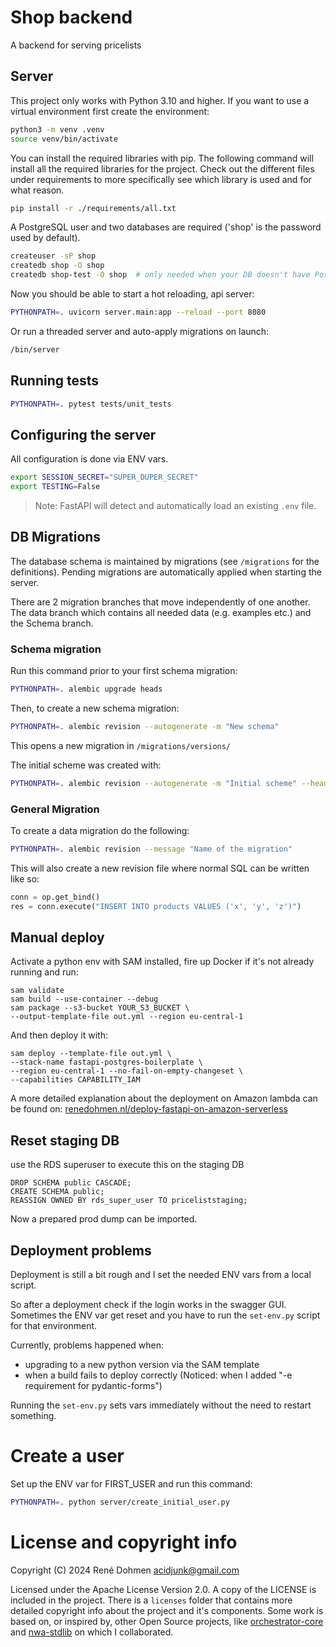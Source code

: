 # Shop backend

A backend for serving pricelists

## Server

This project only works with Python 3.10 and higher.
If you want to use a virtual environment first create the environment:

```bash
python3 -m venv .venv
source venv/bin/activate
```

You can install the required libraries with pip. The following command will install all the required
libraries for the project. Check out the different files under requirements to more specifically see
which library is used and for what reason.

```bash
pip install -r ./requirements/all.txt
```

A PostgreSQL user and two databases are required ('shop' is the password used by default).

```bash
createuser -sP shop
createdb shop -O shop
createdb shop-test -O shop  # only needed when your DB doesn't have Postgres superuser privileges.
```

Now you should be able to start a hot reloading, api server:
```bash
PYTHONPATH=. uvicorn server.main:app --reload --port 8080
```

Or run a threaded server and auto-apply migrations on launch:
```bash
/bin/server
````

## Running tests
```bash
PYTHONPATH=. pytest tests/unit_tests
```

## Configuring the server

All configuration is done via ENV vars. 

```bash
export SESSION_SECRET="SUPER_DUPER_SECRET"
export TESTING=False
```

> Note: FastAPI will detect and automatically load an existing `.env` file. 

## DB Migrations

The database schema is maintained by migrations (see `/migrations` for the
definitions). Pending migrations are automatically applied when starting the
server.

There are 2 migration branches that move independently of one another. The data branch which contains
all needed data (e.g. examples etc.) and the Schema branch.

### Schema migration

Run this command prior to your first schema migration:

```bash
PYTHONPATH=. alembic upgrade heads
```

Then, to create a new schema migration:

```bash
PYTHONPATH=. alembic revision --autogenerate -m "New schema"
```

This opens a new migration in `/migrations/versions/`

The initial scheme was created with:

```bash
PYTHONPATH=. alembic revision --autogenerate -m "Initial scheme" --head=schema@head --version-path=migrations/versions/schema
```

### General Migration

To create a data migration do the following:

```bash
PYTHONPATH=. alembic revision --message "Name of the migration"
```

This will also create a new revision file where normal SQL can be written like so:

```python
conn = op.get_bind()
res = conn.execute("INSERT INTO products VALUES ('x', 'y', 'z')")
```

## Manual deploy

Activate a python env with SAM installed, fire up Docker if it's not already running and run:

```
sam validate
sam build --use-container --debug
sam package --s3-bucket YOUR_S3_BUCKET \
--output-template-file out.yml --region eu-central-1
```

And then deploy it with:

```
sam deploy --template-file out.yml \
--stack-name fastapi-postgres-boilerplate \
--region eu-central-1 --no-fail-on-empty-changeset \
--capabilities CAPABILITY_IAM
```

A more detailed explanation about the deployment on Amazon lambda can be found on: 
[renedohmen.nl/deploy-fastapi-on-amazon-serverless](https://www.renedohmen.nl/deploy-fastapi-on-amazon-serverless/)

## Reset staging DB

use the RDS superuser to execute this on the staging DB

```
DROP SCHEMA public CASCADE;
CREATE SCHEMA public;
REASSIGN OWNED BY rds_super_user TO priceliststaging;
```

Now a prepared prod dump can be imported.

## Deployment problems

Deployment is still a bit rough and I set the needed ENV vars from a local script.

So after a deployment check if the login works in the swagger GUI. Sometimes the ENV var get reset and you have to 
run the `set-env.py` script for that environment. 

Currently, problems happened when:
- upgrading to a new python version via the SAM template
- when a build fails to deploy correctly (Noticed: when I added "-e requirement for pydantic-forms")

Running the `set-env.py` sets vars immediately without the need to restart something.

# Create a user

Set up the ENV var for FIRST_USER and run this command:

```bash
PYTHONPATH=. python server/create_initial_user.py
```

# License and copyright info

Copyright (C) 2024 René Dohmen <acidjunk@gmail.com>

Licensed under the Apache License Version 2.0. A copy of the LICENSE is included in the project.
There is a `licenses` folder that contains more detailed copyright info about the project and it's 
components. Some work is based on, or inspired by, other Open Source projects, like 
[orchestrator-core](https://github.com/workfloworchestrator/orchestrator-core) and 
[nwa-stdlib](https://github.com/workfloworchestrator/nwa-stdlib) on which I collaborated.
